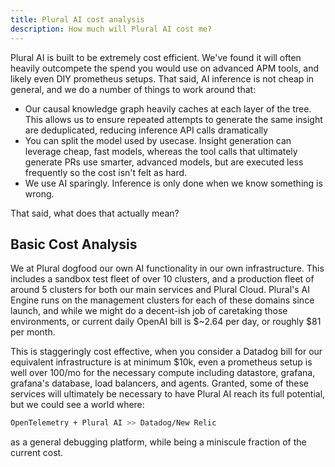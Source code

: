 ```yaml
---
title: Plural AI cost analysis
description: How much will Plural AI cost me?
---
```


Plural AI is built to be extremely cost efficient.  We've found it will often heavily outcompete the spend you would use on advanced APM tools, and likely even DIY prometheus setups.  That said, AI inference is not cheap in general, and we do a number of things to work around that:

* Our causal knowledge graph heavily caches at each layer of the tree. This allows us to ensure repeated attempts to generate the same insight are deduplicated, reducing inference API calls dramatically
* You can split the model used by usecase.  Insight generation can leverage cheap, fast models, whereas the tool calls that ultimately generate PRs use smarter, advanced models, but are executed less frequently so the cost isn't felt as hard.
* We use AI sparingly.  Inference is only done when we know something is wrong.

That said, what does that actually mean?

## Basic Cost Analysis

We at Plural dogfood our own AI functionality in our own infrastructure.  This includes a sandbox test fleet of over 10 clusters, and a production fleet of around 5 clusters for both our main services and Plural Cloud.  Plural's AI Engine runs on the management clusters for each of these domains since launch, and while we might do a decent-ish job of caretaking those environments, or current daily OpenAI bill is $~2.64 per day, or roughly $81 per month.

This is staggeringly cost effective, when you consider a Datadog bill for our equivalent infrastructure is at minimum $10k, even a prometheus setup is well over 100/mo for the necessary compute including datastore, grafana, grafana's database, load balancers, and agents.  Granted, some of these services will ultimately be necessary to have Plural AI reach its full potential, but we could see a world where:

```sh
OpenTelemetry + Plural AI >> Datadog/New Relic
```

as a general debugging platform, while being a miniscule fraction of the current cost.